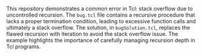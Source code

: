 This repository demonstrates a common error in Tcl: stack overflow due to uncontrolled recursion. The `bug.tcl` file contains a recursive procedure that lacks a proper termination condition, leading to excessive function calls and ultimately a stack overflow. The solution, in `bugSolution.tcl`, replaces the flawed recursion with iteration to avoid the stack overflow issue.  The example highlights the importance of carefully managing recursion depth in Tcl programs.